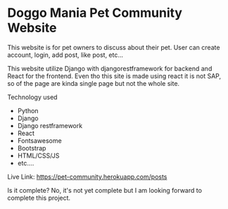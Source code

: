 # Doggo Mania Pet Community Website

This website is for pet owners to discuss about their pet. User can create account, login, add post, like post, etc...

This website utilize Django with djangorestframework for backend and React for the frontend. Even tho this site is made using react it is not SAP, so of the page are kinda single page but not the whole site.


Technology used
- Python
- Django
- Django restframework
- React
- Fontsawesome
- Bootstrap
- HTML/CSS/JS
- etc....

Live Link: https://pet-community.herokuapp.com/posts

Is it complete? No, it's not yet complete but I am looking forward to complete this project.
